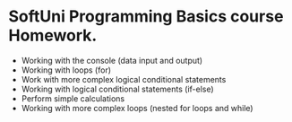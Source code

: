 # SoftUni Programming Basics course Homework.

- Working with the console (data input and output)
- Working with loops (for)
- Work with more complex logical conditional statements
- Working with logical conditional statements (if-else)
- Perform simple calculations
- Working with more complex loops (nested for loops and while)
